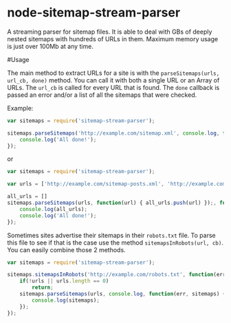 # node-sitemap-stream-parser
A streaming parser for sitemap files. It is able to deal with GBs of deeply nested sitemaps with hundreds of URLs in them. Maximum memory usage is just over 100Mb at any time.

#Usage

The main method to extract URLs for a site is with the `parseSitemaps(urls, url_cb, done)` method. You can call it with both a single URL or an Array of URLs. The `url_cb` is called for every URL that is found. The `done` callback is passed an error and/or a list of all the sitemaps that were checked.

Example:

``` javascript
var sitemaps = require('sitemap-stream-parser');

sitemaps.parseSitemaps('http://example.com/sitemap.xml', console.log, function(err, sitemaps) {
    console.log('All done!');
});
```

or 

``` javascript
var sitemaps = require('sitemap-stream-parser');

var urls = ['http://example.com/sitemap-posts.xml', 'http://example.com/sitemap-pages.xml']

all_urls = []
sitemaps.parseSitemaps(urls, function(url) { all_urls.push(url) });, function(err, sitemaps) {
    console.log(all_urls);
    console.log('All done!');
});
```

Sometimes sites advertise their sitemaps in their `robots.txt` file. To parse this file to see if that is the case use the method `sitemapsInRobots(url, cb)`. You can easily combine those 2 methods.

``` javascript
var sitemaps = require('sitemap-stream-parser');

sitemaps.sitemapsInRobots('http://example.com/robots.txt', function(err, urls) {
    if(!urls || urls.length == 0)
        return;
    sitemaps.parseSitemaps(urls, console.log, function(err, sitemaps) {
        console.log(sitemaps);
    });
});
